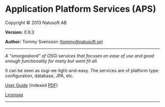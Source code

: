 # Application Platform Services (APS)

Copyright © 2013 Natusoft AB

__Version:__ 0.9.3

__Author:__ Tommy Svensson (tommy@natusoft.se)

---

_A "smorgasbord" of OSGi services that focuses on ease of use and good enough functionality for many but wont fit all._

It can be seen as osgi-ee-light-and-easy. The services are of platform type: configuration, database, JPA, etc.

[User Guide](https://github.com/tombensve/APS/blob/master/APS-UserGuide/docs/APS-UserGuide.md) (indexed [PDF](https://github.com/tombensve/APS/blob/master/APS-UserGuide/docs/APS-UserGuide.pdf))

[Licenses](https://github.com/tombensve/APS/blob/master/lics/licenses.md)

---

